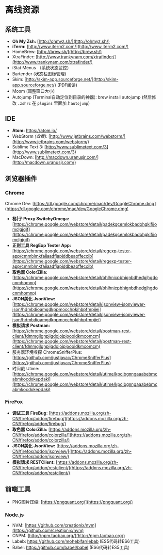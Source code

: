 # 离线资源

## 系统工具

* **Oh My Zsh:** [http://ohmyz.sh/](http://ohmyz.sh/)
* **iTerm:** [http://www.iterm2.com/](http://www.iterm2.com/)
* HomeBrew: [http://brew.sh/](http://brew.sh/)
* XtraFinder: [http://www.trankynam.com/xtrafinder/](http://www.trankynam.com/xtrafinder/)
* iStat Menus （系统状态监控）
* Bartender (状态栏图标管理)
* Skim: [http://skim-app.sourceforge.net/](http://skim-app.sourceforge.net/) (PDF阅读)
* Moom (调整窗口大小)
* Autojump (Terminal自动定位到目录的神器): brew install autojump (然后修改 `.zshrc` 在 `plugins` 里面加上`autojump`)


## IDE

* **Atom:** <https://atom.io/>
* WebStorm *(收费)*: [http://www.jetbrains.com/webstorm/](http://www.jetbrains.com/webstorm/)
* Sublime Text 3: [http://www.sublimetext.com/3](http://www.sublimetext.com/3)
* MacDown: [http://macdown.uranusjr.com/](http://macdown.uranusjr.com/)

## 浏览器插件

### Chrome

Chrome Dev: [https://dl.google.com/chrome/mac/dev/GoogleChrome.dmg](https://dl.google.com/chrome/mac/dev/GoogleChrome.dmg)

* **梯|子 Proxy SwitchyOmega:** [https://chrome.google.com/webstore/detail/padekgcemlokbadohgkifijomclgjgif](https://chrome.google.com/webstore/detail/padekgcemlokbadohgkifijomclgjgif)
* **正则工具 RegExp Tester App:** [https://chrome.google.com/webstore/detail/regexp-tester-app/cmmblmkfaijaadfjapjddbeaoffeccib](https://chrome.google.com/webstore/detail/regexp-tester-app/cmmblmkfaijaadfjapjddbeaoffeccib)
* **取色器 ColorZilla:** [https://chrome.google.com/webstore/detail/bhlhnicpbhignbdhedgjhgdocnmhomnp](https://chrome.google.com/webstore/detail/bhlhnicpbhignbdhedgjhgdocnmhomnp)
* **JSON美化 JsonView:** [https://chrome.google.com/webstore/detail/jsonview-jsonviewer-json/hdmbdioamgdkppmocchpkjhbpfmpjiei](https://chrome.google.com/webstore/detail/jsonview-jsonviewer-json/hdmbdioamgdkppmocchpkjhbpfmpjiei)
* **模拟请求 Postman:** [https://chrome.google.com/webstore/detail/postman-rest-client/fdmmgilgnpjigdojojpjoooidkmcomcm](https://chrome.google.com/webstore/detail/postman-rest-client/fdmmgilgnpjigdojojpjoooidkmcomcm)
* 服务器环境嗅探 ChromeSnifferPlus: [https://github.com/justjavac/ChromeSnifferPlus](https://github.com/justjavac/ChromeSnifferPlus)
* 时间戳 Utime: [https://chrome.google.com/webstore/detail/utime/kpcibgnngaaabebmcabmkocdokepdaki](https://chrome.google.com/webstore/detail/utime/kpcibgnngaaabebmcabmkocdokepdaki)

### FireFox

* **调试工具 FireBug:** [https://addons.mozilla.org/zh-CN/firefox/addon/firebug/](https://addons.mozilla.org/zh-CN/firefox/addon/firebug/)
* **取色器 ColorZilla:** [https://addons.mozilla.org/zh-CN/firefox/addon/colorzilla/](https://addons.mozilla.org/zh-CN/firefox/addon/colorzilla/)
* **JSON美化 JsonView:** [https://addons.mozilla.org/zh-CN/firefox/addon/jsonview/](https://addons.mozilla.org/zh-CN/firefox/addon/jsonview/)
* **模拟请求 RESTClient:** [https://addons.mozilla.org/zh-CN/firefox/addon/restclient/](https://addons.mozilla.org/zh-CN/firefox/addon/restclient/)

## 前端工具

* PNG图片压缩: [https://pngquant.org/](https://pngquant.org/)

### Node.js

* NVM: [https://github.com/creationix/nvm](https://github.com/creationix/nvm)
* CNPM: [http://npm.taobao.org/](http://npm.taobao.org/)
* Labeb: <https://github.com/mohebifar/lebab> (ES5代码转ES6工具)
* Babel: <https://github.com/babel/babel> (ES6代码转ES5工具)
